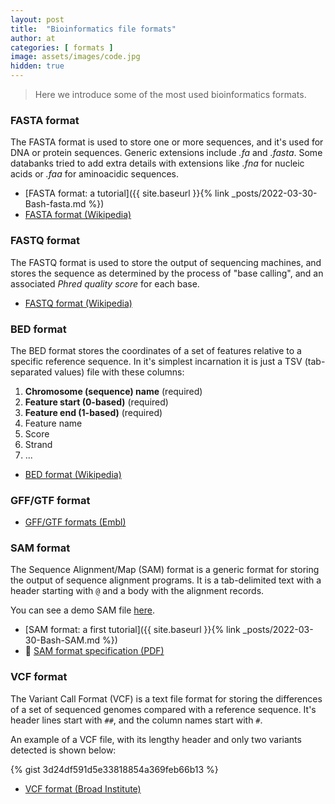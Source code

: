 ```yaml
---
layout: post
title:  "Bioinformatics file formats"
author: at
categories: [ formats ]
image: assets/images/code.jpg
hidden: true
---
```


> Here we introduce some of the most used bioinformatics formats.

### FASTA format

The FASTA format is used to store one or more sequences, and it's used
for DNA or protein sequences.
Generic extensions include *.fa* and *.fasta*. Some databanks tried to
add extra details with extensions like *.fna* for nucleic acids or 
*.faa* for aminoacidic sequences.

* [FASTA format: a tutorial]({{ site.baseurl }}{% link _posts/2022-03-30-Bash-fasta.md %})
* [FASTA format (Wikipedia)](https://en.wikipedia.org/wiki/FASTA_format)
  
### FASTQ format

The FASTQ format is used to store the output of sequencing machines, and
stores the sequence as determined by the process of "base calling", and
an associated *Phred quality score* for each base.

* [FASTQ format (Wikipedia)](https://en.wikipedia.org/wiki/FASTQ_format)

### BED format

The BED format stores the coordinates of a set of features relative to
a specific reference sequence. In it's simplest incarnation it is just a
TSV (tab-separated values) file with these columns:

1. **Chromosome (sequence) name** (required)
2. **Feature start (0-based)** (required)
3. **Feature end (1-based)** (required)
4. Feature name
5. Score
6. Strand
7. ...

* [BED format (Wikipedia)](https://en.wikipedia.org/wiki/BED_(file_format))
  
### GFF/GTF format

* [GFF/GTF formats (Embl)](https://www.ensembl.org/info/website/upload/gff.html?redirect=no)
  
### SAM format

The Sequence Alignment/Map (SAM) format is a generic format for storing
the output of sequence alignment programs. It is a tab-delimited text
with a header starting with `@` and a body with the alignment records.

You can see a demo SAM file [here](https://gist.github.com/telatin/0e5238286ee1e4a2bda09ecda42cd3f1).


* [SAM format: a first tutorial]({{ site.baseurl }}{% link _posts/2022-03-30-Bash-SAM.md %})
* :book: [SAM format specification (PDF)](https://samtools.github.io/hts-specs/SAMv1.pdf)  

### VCF format

The Variant Call Format (VCF) is a text file format for storing the 
differences of a set of sequenced genomes compared with a reference sequence.
It's header lines start with `##`, and the column names start with `#`.

An example of a VCF file, with its lengthy header and only two variants detected 
is shown below:

{% gist 3d24df591d5e33818854a369feb66b13 %}

* [VCF format (Broad Institute)](https://gatk.broadinstitute.org/hc/en-us/articles/360035531692-VCF-Variant-Call-Format)